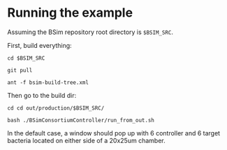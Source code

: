 # Running the example

Assuming the BSim repository root directory is `$BSIM_SRC`.

First, build everything:
```
cd $BSIM_SRC

git pull

ant -f bsim-build-tree.xml
```

Then go to the build dir:
```
cd cd out/production/$BSIM_SRC/

bash ./BSimConsortiumController/run_from_out.sh
```

In the default case, a window should pop up with 6 controller and 6 target bacteria located on either side of a 20x25um chamber.

